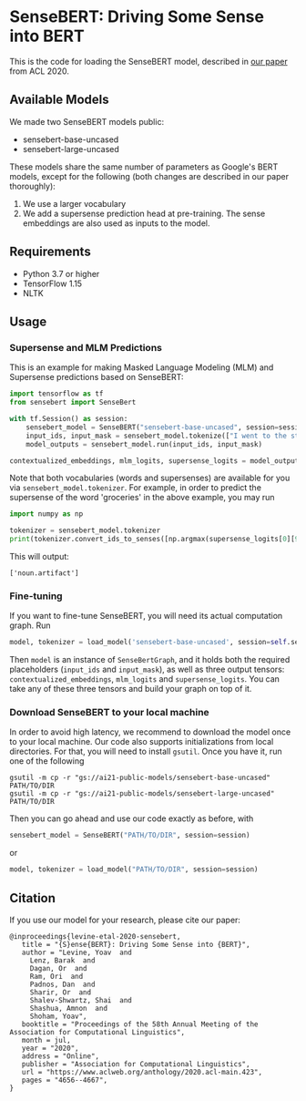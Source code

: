 # SenseBERT: Driving Some Sense into BERT

This is the code for loading the SenseBERT model, described in [our paper](https://www.aclweb.org/anthology/2020.acl-main.423.pdf) from ACL 2020.

## Available Models

We made two SenseBERT models public:

* sensebert-base-uncased
* sensebert-large-uncased

These models share the same number of parameters as Google's BERT models, except for the following (both changes are described in our paper thoroughly):
1. We use a larger vocabulary
2. We add a supersense prediction head at pre-training. The sense embeddings are also used as inputs to the model. 

## Requirements

* Python 3.7 or higher
* TensorFlow 1.15
* NLTK

## Usage


### Supersense and MLM Predictions

This is an example for making Masked Language Modeling (MLM) and Supersense predictions based on SenseBERT:
```python
import tensorflow as tf
from sensebert import SenseBert

with tf.Session() as session:
    sensebert_model = SenseBERT("sensebert-base-uncased", session=session)  # or sensebert-large-uncased
    input_ids, input_mask = sensebert_model.tokenize(["I went to the store to buy some groceries.", "The store was closed."])
    model_outputs = sensebert_model.run(input_ids, input_mask)

contextualized_embeddings, mlm_logits, supersense_logits = model_outputs  # These are NumPy arrays
```
Note that both vocabularies (words and supersenses) are available for you via ```sensebert_model.tokenizer```. For example, in order to predict the supersense of the word 'groceries' in the above example, you may run
```python
import numpy as np

tokenizer = sensebert_model.tokenizer
print(tokenizer.convert_ids_to_senses([np.argmax(supersense_logits[0][9])]))
```
This will output:
```
['noun.artifact']
```
### Fine-tuning

If you want to fine-tune SenseBERT, you will need its actual computation graph. Run
```python
model, tokenizer = load_model('sensebert-base-uncased', session=self.session)  # or sensebert-large-uncased
```

Then ```model``` is an instance of ```SenseBertGraph```, and it holds both the required placeholders (```input_ids``` and ```input_mask```), as well as three output tensors: ```contextualized_embeddings```, ```mlm_logits``` and ```supersense_logits```. You can take any of these three tensors and build your graph on top of it. 


### Download SenseBERT to your local machine

In order to avoid high latency, we recommend to download the model once to your local machine. Our code also supports initializations from local directories. 
For that, you will need to install ```gsutil```. Once you have it, run one of the following
```shell script
gsutil -m cp -r "gs://ai21-public-models/sensebert-base-uncased" PATH/TO/DIR
gsutil -m cp -r "gs://ai21-public-models/sensebert-large-uncased" PATH/TO/DIR
```

Then you can go ahead and use our code exactly as before, with
```python
sensebert_model = SenseBERT("PATH/TO/DIR", session=session)
```
or
```python
model, tokenizer = load_model("PATH/TO/DIR", session=session)
```

## Citation 
If you use our model for your research, please cite our paper:

 ```
@inproceedings{levine-etal-2020-sensebert,
    title = "{S}ense{BERT}: Driving Some Sense into {BERT}",
    author = "Levine, Yoav  and
      Lenz, Barak  and
      Dagan, Or  and
      Ram, Ori  and
      Padnos, Dan  and
      Sharir, Or  and
      Shalev-Shwartz, Shai  and
      Shashua, Amnon  and
      Shoham, Yoav",
    booktitle = "Proceedings of the 58th Annual Meeting of the Association for Computational Linguistics",
    month = jul,
    year = "2020",
    address = "Online",
    publisher = "Association for Computational Linguistics",
    url = "https://www.aclweb.org/anthology/2020.acl-main.423",
    pages = "4656--4667",
}
```
